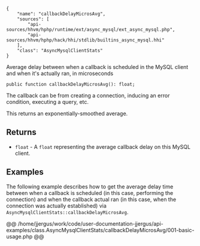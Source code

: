 ``` yamlmeta
{
    "name": "callbackDelayMicrosAvg",
    "sources": [
        "api-sources/hhvm/hphp/runtime/ext/async_mysql/ext_async_mysql.php",
        "api-sources/hhvm/hphp/hack/hhi/stdlib/builtins_async_mysql.hhi"
    ],
    "class": "AsyncMysqlClientStats"
}
```




Average delay between when a callback is scheduled in the MySQL client
and when it's actually ran, in microseconds




``` Hack
public function callbackDelayMicrosAvg(): float;
```




The callback can be from creating a connection, inducing an error
condition, executing a query, etc.




This returns an exponentially-smoothed average.




## Returns




+ ` float ` - A `` float `` representing the average callback delay on this
  MySQL client.




## Examples




The following example describes how to get the average delay time between when a callback is scheduled (in this case, performing the connection) and when the callback actual ran (in this case, when the connection was actually established) via ` AsyncMysqlClientStats::callbackDelayMicrosAvg `.







@@ /home/jjergus/work/code/user-documentation-jjergus/api-examples/class.AsyncMysqlClientStats/callbackDelayMicrosAvg/001-basic-usage.php @@
<!-- HHAPIDOC -->
